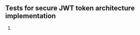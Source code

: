 Tests for secure JWT token architecture implementation
---------------------------------------------------------
1. 